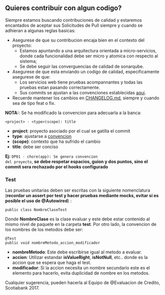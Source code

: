 ## Quieres contribuir con algun codigo?

Siempre estamos buscando contribuciones de calidad y estaremos encantados de aceptar sus Solicitudes de Pull siempre y
cuando se adhieran a algunas reglas basicas:

* Asegurese de que su contribucion encaja bien en el contexto del proyecto:
    * Estamos apuntando a una arquitectura orientada a micro-servicios, donde cada funcionalidad debe ser micro y atomica con respecto al sistema;
    * Se debe seguir las converguencias de calidad de sonarqube.
* Asegurese de que esta enviando un codigo de calidad, especificamente asegurese de que:
    * Los servicios web tiene pruebas acompannantes y todas las pruebas estan pasando correctamente.
    * Sus commits se ajustan a las convenciones establecidas
[aqui](https://github.com/stevemao/conventional-changelog-angular/blob/master/convention.md).
* Recuerde mantener los cambios en [CHANGELOG.md](CHANGELOG.md), siempre y cuando sea de tipo feat o fix.

**NOTA:**: Se ha modificado la convencion para adecuarla a la banca:
```
<project> - <type>(scope): title
```
* **project**: proyecto asociado por el cual se gatilla el commit
* **type**: ajustarse a [convencion](https://github.com/stevemao/conventional-changelog-angular/blob/master/convention.md)
* **(scope)**: contexto que ha sufrido el cambio
* **title**: debe ser conciso

**Ej:** <code>DP01 - chore(app): Se genera convencion del proyecto</code>, **se debe respetar espacios, guion y dos puntos, sino el commit sera rechazado por el hooks configurado**

### Test

Las pruebas unitarias deben ser escritas con la siguiente nomenclatura (**recordar un assert por test y hacer pruebas mediante mocks, evitar si es posible el uso de @Autowired**) :
```
public class NombreClaseTest
```

Donde **NombreClase** es la clase evaluar y este debe estar contenido al mismo nivel de paquete en la carpeta **test**. Por otro lado, la convencion de los nombres de los metodos debe ser:
```
@Test
public void nombreMetodo_accion_modificador
```

* **nombreMetodo**: Este debe escribirse igual al metodo a evaluar.
* **accion**: Utilizar estandar **isValueRight**, **isNotNull**, etc.. donde es la accion que se espera que haga el test.
* **modificador**: Si la accion necesita un nombre secundario este es el elemento para hacerlo, evita duplicidad de nombre en los metodos.

Cualquier sugerencia, pueden hacerla al Equipo de @Evaluacion de Credito, Scotiabank 2017.


